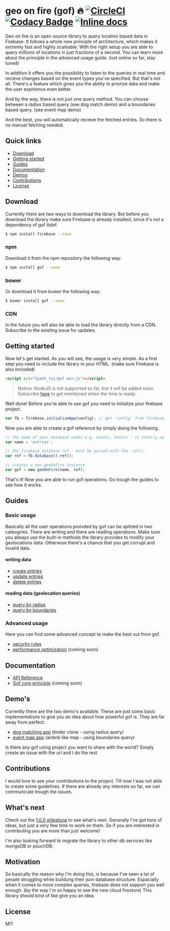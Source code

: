 geo on fire (gof) :fire: 
[![CircleCI](https://circleci.com/gh/Orlandster1998/geo-on-fire/tree/master.svg?style=shield&circle-token=c4bc8569819d11ed6f227e38c9507ddc55a4ddcd)](https://circleci.com/gh/Orlandster1998/geo-on-fire/tree/master)
[![Codacy Badge](https://api.codacy.com/project/badge/Grade/411bd12fdbea4acc8cb7392edbdd0345)](https://www.codacy.com/app/orlando.wenzinger/geo-on-fire?utm_source=github.com&amp;utm_medium=referral&amp;utm_content=Orlandster1998/geo-on-fire&amp;utm_campaign=Badge_Grade)
[![Inline docs](http://inch-ci.org/github/Orlandster1998/geo-on-fire.svg?branch=master)](http://inch-ci.org/github/Orlandster1998/geo-on-fire)
===========
Geo on fire is an open source library to query location based data in Firebase. It follows a whole new principle of architecture, which makes it extremly fast and highly scaleable. With the right setup you are able to query millions of locations in just fractions of a second. You can learn more about the principle in the advanced usage guide. (not online so far, stay tuned)

In addition it offers you the possibility to listen to the queries in real time and recieve changes based on the event types you've specified. But that's not all. There's a feature which gives you the ability to priorize data and make the user expirience even better.

And by the way, there is not just one query method. You can choose between a radius based query (see dog match demo) and a boundaries based query. (see event map demo) 

And the best, you will automatically recieve the fetched entries. So there is no manual fetching needed.

## Quick links

 * [Download](#download)
 * [Getting started](#getting-started)
 * [Guides](#guides)
 * [Documentation](#documentation)
 * [Demos](#demos)
 * [Contributions](#contributions)
 * [License](#license)


## Download
Currently there are two ways to download the library. But before you download the library make sure Firebase is already installed, since it's not a dependency of gof itslef.

```bash
$ npm install firebase --save
```

### npm
Download it from the npm repository the following way:
```bash
$ npm install gof --save
```
### bower
Or download it from bower the following way:
```bash
$ bower install gof --save
```

### CDN
In the future you will also be able to load the library directly from a CDN. Subscribe to the existing issue for updates.

## Getting started
Now let's get started. As you will see, the usage is very simple. As a first step you need to include the library in your HTML. (make sure Firebase is also included)

```html
<script src="{path_to}/gof.min.js"></script>
```

> Notice: NodeJS is not supported so far, but it will be added soon. Subscribe [here](https://github.com/Orlandster1998/geo-on-fire/issues/10) to get mentioned when the time is ready.

Well done! Before you're able to use gof you need to initialize your firebase project.

```js
var fb = firebase.initializeApp(config); // get 'config' from firebase
```

Now you are able to create a gof reference by simply doing the following.

```js
// the name of your database nodes e.g. events, hotels - is totally up to you
var name = 'entries'; 

// the firebase database ref - must be passed with the .ref()
var ref = fb.database().ref();

// creates a new geoOnFire instance
var gof = new geoOnFire(name, ref);
```

That's it! Now you are able to run gof operations. Go trough the guides to see how it works.

## Guides
### Basic usage
Basically all the user operations proivded by gof can be splitted in two cateogries. There are writing and there are reading operations. Make sure you always use the built-in methods the library provides to modify your geolocations data. Otherwise there's a chance that you get corrupt and invalid data.

#### writing data
 * [create entries](https://github.com/Orlandster1998/geo-on-fire/wiki/Basic-usage#create-entries)
 * [update entries](https://github.com/Orlandster1998/geo-on-fire/wiki/Basic-usage#update-entries)
 * [delete entries](https://github.com/Orlandster1998/geo-on-fire/wiki/Basic-usage#delete-entries)
#### reading data (geolocation queries)
 * [query by radius](https://github.com/Orlandster1998/geo-on-fire/wiki/Basic-usage#query-by-radius)
 * [query by boundaries](https://github.com/Orlandster1998/geo-on-fire/wiki/Basic-usage#query-by-boundaries)
### Advanced usage
Here you can find some advanced concept to make the best out from gof.
 * [security rules](https://github.com/Orlandster1998/geo-on-fire/wiki/Security-rules)
 * [performance optimization]() (coming soon)

## Documentation
 * [API Reference](https://orlandster1998.github.io/geo-on-fire/)
 * [Gof core principle]() (coming soon)
 
## Demo's
Currently there are the two demo's available. These are just some basic implementations to give you an idea about how powerful gof is. They are far away from perfect.
 * [dog matching app](https://run.plnkr.co/plunks/AYaN8ABEDcMntgbJyLVW/) (tinder clone - using radius query)
 * [event map app](https://run.plnkr.co/plunks/xJgstAvXYcp0w7MbOOjm/) (airbnb like map - using boundaries query)

Is there any gof using project you want to share with the world? Simply create an issue with the url and I do the rest.

## Contributions
I would love to see your contributions to the project. Till now I was not able to create some guidelines. If there are already any interests so far, we can communicate trough the issues.

## What's next
Check out the [1.0.0 milestone](https://github.com/Orlandster1998/geo-on-fire/milestone/3) to see what's next. Generally I've got tons of ideas, but just a very few time to work on them. So if you are interested in contributing you are more than just welcome!

I'm also looking forward to migrate the library to other db services like mongoDB or pouchDB.

## Motivation
So basically the reason why I'm doing this, is because I've seen a lot of people struggling while buildung their json database structure. Espacially when it comes to more complex queries, firebase does not support you well enough. (by the way I'm so happy to see the new cloud firestore) This library should kind of like give you an idea.

## License
MIT
